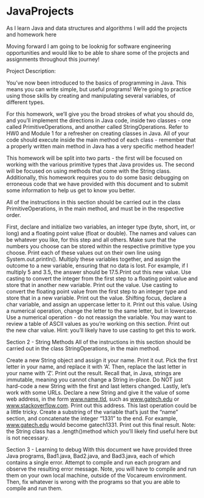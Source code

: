 # JavaProjects
As I learn Java and data structures and algorithms I will add the projects and homework here


Moving forward I am going to be looknig for software engineering opportunities and would like to be able to share some of the projects and assignments throughout this journey! 

Project Description:

You’ve now been introduced to the basics of programming in Java. This means you can write simple, but useful programs! We’re going to practice using those skills by creating and manipulating several variables, of different types.

For this homework, we’ll give you the broad strokes of what you should do, and you’ll implement the directions in Java code, inside two classes - one called PrimitiveOperations, and another called StringOperations. Refer to HW0 and Module 1 for a refresher on creating classes in Java. All of your code should execute inside the main method of each class - remember that a properly written main method in Java has a very specific method header! 

This homework will be split into two parts - the first will be focused on working with the various primitive types that Java provides us. The second will be focused on using methods that come with the String class. Additionally, this homework requires you to do some basic debugging on erroneous code that we have provided with this document and to submit some information to help us get to know you better.

All of the instructions in this section should be carried out in the class PrimitiveOperations, in the main method, and must be in the respective order.

First, declare and initialize two variables, an integer type (byte, short, int, or long) and a floating point value (float or double). The names and values can be whatever you like, for this step and all others. Make sure that the numbers you choose can be stored within the respective primitive type you choose. Print each of these values out on their own line using System.out.println().
Multiply these variables together, and assign the outcome to a new variable, ensuring that no data is lost. For example, if I multiply 5 and 3.5, the answer should be 17.5.Print out this new value.
Use casting to convert the integer from the first step to a floating point value and store that in another new variable. Print out the value.
Use casting to convert the floating point value from the first step to an integer type and store that in a new variable. Print out the value.
Shifting focus, declare a char variable, and assign an uppercase letter to it. Print out this value.
Using a numerical operation, change the letter to the same letter, but in lowercase. Use a numerical operation - do not reassign the variable. You may want to review a table of ASCII values as you’re working on this section. Print out the new char value. Hint: you’ll likely have to use casting to get this to work.

Section 2 - String Methods
All of the instructions in this section should be carried out in the class StringOperations, in the main method.

Create a new String object and assign it your name. Print it out.
Pick the first letter in your name, and replace it with ‘A’. Then, replace the last letter in your name with ‘Z’. Print out the result. Recall that, in Java, strings are immutable, meaning you cannot change a String in-place. Do NOT just hard-code a new String with the first and last letters changed.
Lastly, let’s work with some URLs.  Declare a new String and give it the value of some web address, in the form www.name.tld, such as www.gatech.edu or www.stackoverflow.com. Print out this address.
This last operation could be a little tricky. Create a substring of the variable that’s just the “name” section, and concatenate the integer “1331” to the end. For example, www.gatech.edu would become gatech1331. Print out this final result. Note: the String class has a .length()method which you’ll likely find useful here but is not necessary.

Section 3 - Learning to debug
With this document we have provided three Java programs, Bad1.java, Bad2.java, and Bad3.java, each of which contains a single error. Attempt to compile and run each program and observe the resulting error message. Note, you will have to compile and run them on your own local machine, outside of the Vocareum environment. Then, fix whatever is wrong with the programs so that you are able to compile and run them.
